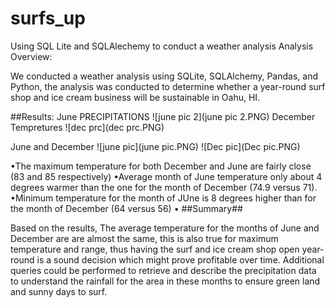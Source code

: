 # surfs_up
Using SQL Lite and SQLAlechemy to conduct a weather analysis
Analysis Overview:

We conducted a weather analysis using SQLite, SQLAlchemy, Pandas, and Python,
 the analysis was conducted to  determine whether a year-round surf shop and ice cream business
  will be sustainable in Oahu, HI. 
  
##Results:
June PRECIPITATIONS
![june pic 2](june pic 2.PNG)
December Tempretures
![dec prc](dec prc.PNG)

June and December
![june pic](june pic.PNG)
![Dec pic](Dec pic.PNG)

•The maximum temperature for both December and June are fairly close (83 and 85 respectively)
•Average month of June temperature only about 4 degrees warmer than the one for the month of December (74.9 versus 71).
•Minimum temperature for the month of JUne is 8 degrees higher than for the month of December (64 versus 56)
•
##Summary##

Based on the results, The average temperature for the months of June and December are are almost the same, this is also true for maximum temperature and range, thus having the surf and ice cream shop open year-round is a sound decision which might prove profitable over time. Additional queries could be performed to retrieve and describe the precipitation data to understand the rainfall for the area in these months to ensure green land and sunny days to surf. 
